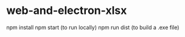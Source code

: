 # web-and-electron-xlsx
npm install npm start (to run locally) npm run dist (to build a .exe file)

